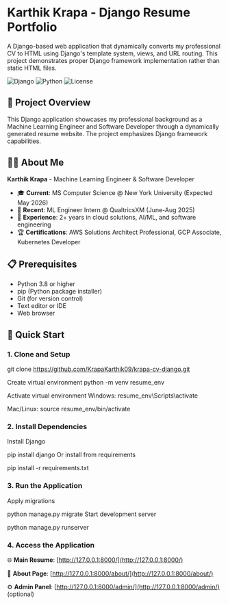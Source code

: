# Karthik Krapa - Django Resume Portfolio

A Django-based web application that dynamically converts my professional CV to HTML using Django's template system, views, and URL routing. This project demonstrates proper Django framework implementation rather than static HTML files.

![Django](https://img.shields.io/badge/Django-5.2+-green.svg)
![Python](https://img.shields.io/badge/Python-3.12+-blue.svg)
![License](https://img.shields.io/badge/License-MIT-yellow.svg)

## 🎯 Project Overview

This Django application showcases my professional background as a Machine Learning Engineer and Software Developer through a dynamically generated resume website. The project emphasizes Django framework capabilities.

## 👨‍💻 About Me

**Karthik Krapa** - Machine Learning Engineer & Software Developer

- 🎓 **Current**: MS Computer Science @ New York University (Expected May 2026)
- 💼 **Recent**: ML Engineer Intern @ QualtricsXM (June-Aug 2025)
- 🌟 **Experience**: 2+ years in cloud solutions, AI/ML, and software engineering
- 🏆 **Certifications**: AWS Solutions Architect Professional, GCP Associate, Kubernetes Developer

## 📋 Prerequisites

- Python 3.8 or higher
- pip (Python package installer)
- Git (for version control)
- Text editor or IDE
- Web browser

## 🚀 Quick Start

### 1. Clone and Setup
git clone https://github.com/KrapaKarthik09/krapa-cv-django.git

Create virtual environment
python -m venv resume_env

Activate virtual environment
Windows:
resume_env\Scripts\activate

Mac/Linux:
source resume_env/bin/activate
### 2. Install Dependencies

Install Django

pip install django
Or install from requirements

pip install -r requirements.txt

### 3. Run the Application

Apply migrations

python manage.py migrate
Start development server

python manage.py runserver

### 4. Access the Application

🌐 **Main Resume**: [http://127.0.0.1:8000/](http://127.0.0.1:8000/)

📄 **About Page**: [http://127.0.0.1:8000/about/](http://127.0.0.1:8000/about/)

⚙️ **Admin Panel**: [http://127.0.0.1:8000/admin/](http://127.0.0.1:8000/admin/) (optional)


